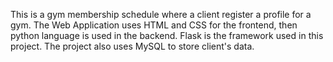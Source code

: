 This is a gym membership schedule where a client register a profile for a gym.
The Web Application uses HTML and CSS for the frontend, then python language is used in the backend.
Flask is the framework used in this project.
The project also uses MySQL to store client's data.





